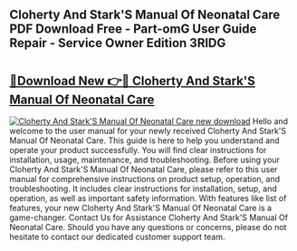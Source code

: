 ## Cloherty And Stark'S Manual Of Neonatal Care PDF Download Free - Part-omG User Guide Repair - Service Owner Edition 3RlDG

# <h2><a href="http://cf1859.oget.top/?id=Cloherty+And+Stark%27S+Manual+Of+Neonatal+Care">🔗Download New 👉🔴 Cloherty And Stark'S Manual Of Neonatal Care</a></h2>

[![Cloherty And Stark'S Manual Of Neonatal Care new download](https://i.imgur.com/5g1atiW.png)](http://cf1859.oget.top/?id=Cloherty+And+Stark%27S+Manual+Of+Neonatal+Care)
Hello and welcome to the user manual for your newly received Cloherty And Stark'S Manual Of Neonatal Care. This guide is here to help you understand and operate your product successfully. You will find clear instructions for installation, usage, maintenance, and troubleshooting. Before using your Cloherty And Stark'S Manual Of Neonatal Care, please refer to this user manual for comprehensive instructions on product setup, operation, and troubleshooting. It includes clear instructions for installation, setup, and operation, as well as important safety information. With features like list of features, your new Cloherty And Stark'S Manual Of Neonatal Care is a game-changer. Contact Us for Assistance Cloherty And Stark'S Manual Of Neonatal Care. Should you have any questions or concerns, please do not hesitate to contact our dedicated customer support team.
